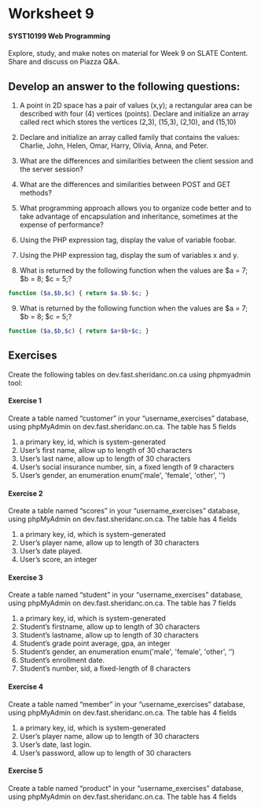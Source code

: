 # Worksheet 9

#### SYST10199 Web Programming

Explore, study, and make notes on material for Week 9 on SLATE Content.
Share and discuss on Piazza Q&A.

## Develop an answer to the following questions:

1. A point in 2D space has a pair of values (x,y); a rectangular area can be described with four (4) vertices (points). Declare and initialize an array called rect which stores the vertices (2,3), (15,3), (2,10), and (15,10)

2. Declare and initialize an array called family that contains the values: Charlie, John, Helen, Omar, Harry, Olivia, Anna, and Peter.

3. What are the differences and similarities between the client session and the server session?

4. What are the differences and similarities between POST and GET methods?

5. What programming approach allows you to organize code better and to take advantage of encapsulation and inheritance, sometimes at the expense of performance?

6. Using the PHP expression tag, display the value of variable foobar.

7. Using the PHP expression tag, display the sum of variables x and y.

8. What is returned by the following function when the values are $a = 7; $b = 8; $c = 5;?

```php
function ($a,$b,$c) { return $a.$b.$c; }
```

9. What is returned by the following function when the values are $a = 7; $b = 8; $c = 5;?
```php
function ($a,$b,$c) { return $a+$b+$c; }
```


## Exercises
Create the following tables on dev.fast.sheridanc.on.ca using phpmyadmin tool:

#### Exercise 1
Create a table named “customer” in your “username_exercises” database, using phpMyAdmin on dev.fast.sheridanc.on.ca.  The table has 5 fields

1. a primary key, id, which is system-generated
2. User’s first name, allow up to length of 30 characters
3. User’s last name, allow up to length of 30 characters
4. User’s social insurance number, sin, a fixed length of 9 characters
5. User’s gender, an enumeration  enum('male', 'female', 'other', '') 


#### Exercise 2
Create a table named “scores” in your “username_exercises” database, using phpMyAdmin on dev.fast.sheridanc.on.ca.  The table has 4 fields

1. a primary key, id, which is system-generated
2. User’s player name, allow up to length of 30 characters
3. User’s date played.
4. User’s score, an integer

#### Exercise 3
Create a table named “student” in your “username_exercises” database, using phpMyAdmin on dev.fast.sheridanc.on.ca.  The table has 7 fields

1. a primary key, id, which is system-generated
2. Student’s firstname, allow up to length of 30 characters
3. Student’s lastname, allow up to length of 30 characters
4. Student’s grade point average, gpa, an integer
5. Student’s gender, an enumeration  enum('male', 'female', 'other', ‘’) 
6. Student’s enrollment date.
7. Student’s number, sid, a fixed-length of 8 characters

#### Exercise 4
Create a table named “member” in your “username_exercises” database, using phpMyAdmin on dev.fast.sheridanc.on.ca.  The table has 4 fields

1. a primary key, id, which is system-generated
2. User’s player name, allow up to length of 30 characters
3. User’s date, last login.
4. User’s password, allow up to length of 30 characters


#### Exercise 5
Create a table named “product” in your “username_exercises” database, using phpMyAdmin on dev.fast.sheridanc.on.ca.  The table has 4 fields


